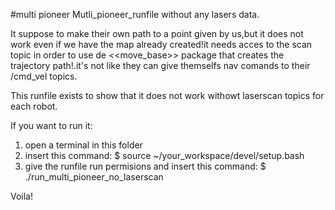 #multi pioneer
  Mutli_pioneer_runfile without any lasers data.
  
  It suppose to make their own path to a point given by us,but it does not work even if we have the map already created!it needs acces to the scan topic in order to use de <<move_base>> package that creates the trajectory path!.it's not like they can give themselfs nav comands to their /cmd_vel topics.

  This runfile exists to show that it does not work withowt laserscan topics for each robot.

If you want to run it:
1.  open a terminal in this folder
2.  insert this command:
      $ source ~/your_workspace/devel/setup.bash
3.  give the runfile run permisions and insert this command:
      $ ./run_multi_pioneer_no_laserscan

Voila!

